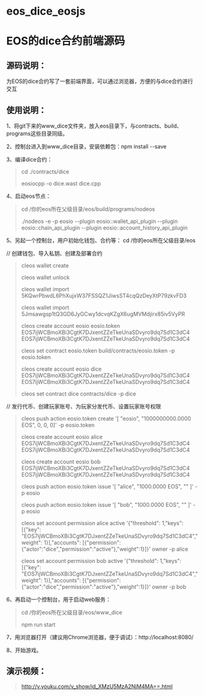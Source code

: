 # eos_dice_eosjs

EOS的dice合约前端源码
===================================

源码说明：
-----------------------------------
为EOS的dice合约写了一套前端界面，可以通过浏览器，方便的与dice合约进行交互


使用说明：
-----------------------------------

1、将git下来的www_dice文件夹，放入eos目录下，与contracts、build、programs这些目录同级。

2、控制台进入到www_dice目录，安装依赖包：npm install --save

3、编译dice合约：
> cd ./contracts/dice
>
> eosiocpp -o dice.wast dice.cpp

4、启动eos节点：
> cd /你的eos所在父级目录/eos/build/programs/nodeos
>
> ./nodeos -e -p eosio --plugin eosio::wallet_api_plugin --plugin eosio::chain_api_plugin --plugin eosio::account_history_api_plugin

5、另起一个控制台，用户初始化钱包、合约等：
  cd /你的eos所在父级目录/eos

  // 创建钱包、导入私钥、创建及部署合约
> cleos wallet create
>
> cleos wallet unlock
>
> cleos wallet import 5KQwrPbwdL6PhXujxW37FSSQZ1JiwsST4cqQzDeyXtP79zkvFD3
>
> cleos wallet import 5Jmsawgsp1tQ3GD6JyGCwy1dcvqKZgX6ugMVMdjirx85iv5VyPR
>
> cleos create account eosio eosio.token EOS7ijWCBmoXBi3CgtK7DJxentZZeTkeUnaSDvyro9dq7Sd1C3dC4 EOS7ijWCBmoXBi3CgtK7DJxentZZeTkeUnaSDvyro9dq7Sd1C3dC4
>
> cleos set contract eosio.token build/contracts/eosio.token -p eosio.token
>
> cleos create account eosio dice EOS7ijWCBmoXBi3CgtK7DJxentZZeTkeUnaSDvyro9dq7Sd1C3dC4 EOS7ijWCBmoXBi3CgtK7DJxentZZeTkeUnaSDvyro9dq7Sd1C3dC4
>
> cleos set contract dice contracts/dice -p dice
>

  // 发行代币、创建玩家账号、为玩家分发代币、设置玩家账号权限
> cleos push action eosio.token create '[ "eosio", "1000000000.0000 EOS", 0, 0, 0]' -p eosio.token
>
> cleos create account eosio alice EOS7ijWCBmoXBi3CgtK7DJxentZZeTkeUnaSDvyro9dq7Sd1C3dC4 EOS7ijWCBmoXBi3CgtK7DJxentZZeTkeUnaSDvyro9dq7Sd1C3dC4
>
> cleos create account eosio bob EOS7ijWCBmoXBi3CgtK7DJxentZZeTkeUnaSDvyro9dq7Sd1C3dC4 EOS7ijWCBmoXBi3CgtK7DJxentZZeTkeUnaSDvyro9dq7Sd1C3dC4
>
> cleos push action eosio.token issue '[ "alice", "1000.0000 EOS", "" ]' -p eosio
>
> cleos push action eosio.token issue '[ "bob", "1000.0000 EOS", "" ]' -p eosio
>
> cleos set account permission alice active '{"threshold": 1,"keys": [{"key": "EOS7ijWCBmoXBi3CgtK7DJxentZZeTkeUnaSDvyro9dq7Sd1C3dC4","weight": 1}],"accounts": [{"permission":{"actor":"dice","permission":"active"},"weight":1}]}' owner -p alice
>
> cleos set account permission bob active '{"threshold": 1,"keys": [{"key": "EOS7ijWCBmoXBi3CgtK7DJxentZZeTkeUnaSDvyro9dq7Sd1C3dC4","weight": 1}],"accounts": [{"permission":{"actor":"dice","permission":"active"},"weight":1}]}' owner -p bob
>

6、再启动一个控制台，用于启动web服务：
> cd /你的eos所在父级目录/eos/www_dice
>
> npm run start
>

7、用浏览器打开（建议用Chrome浏览器，便于调试）：http://localhost:8080/

8、开始游戏。


演示视频：
-----------------------------------
> http://v.youku.com/v_show/id_XMzU5MzA2NjM4MA==.html
> 
